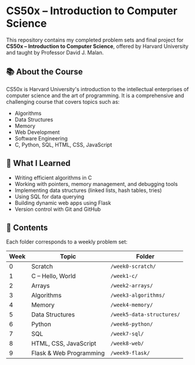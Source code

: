 # CS50x – Introduction to Computer Science

This repository contains my completed problem sets and final project for **CS50x – Introduction to Computer Science**, offered by Harvard University and taught by Professor David J. Malan.

## 📚 About the Course

CS50x is Harvard University's introduction to the intellectual enterprises of computer science and the art of programming. It is a comprehensive and challenging course that covers topics such as:

- Algorithms
- Data Structures
- Memory
- Web Development
- Software Engineering
- C, Python, SQL, HTML, CSS, JavaScript

## 🧠 What I Learned

- Writing efficient algorithms in C
- Working with pointers, memory management, and debugging tools
- Implementing data structures (linked lists, hash tables, tries)
- Using SQL for data querying
- Building dynamic web apps using Flask
- Version control with Git and GitHub

## 📂 Contents

Each folder corresponds to a weekly problem set:

| Week | Topic | Folder |
|------|-------|--------|
| 0 | Scratch | `/week0-scratch/` |
| 1 | C – Hello, World | `/week1-c/` |
| 2 | Arrays | `/week2-arrays/` |
| 3 | Algorithms | `/week3-algorithms/` |
| 4 | Memory | `/week4-memory/` |
| 5 | Data Structures | `/week5-data-structures/` |
| 6 | Python | `/week6-python/` |
| 7 | SQL | `/week7-sql/` |
| 8 | HTML, CSS, JavaScript | `/week8-web/` |
| 9 | Flask & Web Programming | `/week9-flask/` |
